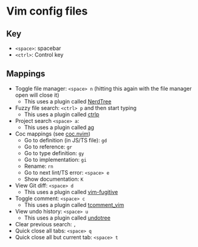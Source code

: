 Vim config files
================

Key
----
* `<space>`: spacebar
* `<ctrl>`: Control key

Mappings
--------
* Toggle file manager: `<space> n` (hitting this again with the file manager open will close it)
    * This uses a plugin called [NerdTree](https://github.com/preservim/nerdtree)
* Fuzzy file search: `<ctrl> p` and then start typing
    * This uses a plugin called [ctrlp](https://github.com/kien/ctrlp.vim)
* Project search `<space> a`: 
    * This uses a plugin called [ag](https://github.com/rking/ag.vim)
* Coc mappings (see [coc.nvim](https://github.com/neoclide/coc.nvim))
    * Go to definition (in JS/TS file): `gd`
    * Go to reference: `gr`
    * Go to type definition: `gy`
    * Go to implementation: `gi`
    * Rename: `rn`
    * Go to next lint/TS error: `<space> e`
    * Show documentation: `K`
* View Git diff: `<space> d`
    * This uses a plugin called [vim-fugitive](https://github.com/tpope/vim-fugitive)
* Toggle comment: `<space> c`
    * This uses a plugin called [tcomment_vim](https://github.com/tomtom/tcomment_vim)
* View undo history: `<space> u`
    * This uses a plugin called [undotree](https://github.com/mbbill/undotree)
* Clear previous search: `,`
* Quick close all tabs: `<space> q`
* Quick close all but current tab: `<space> t`
